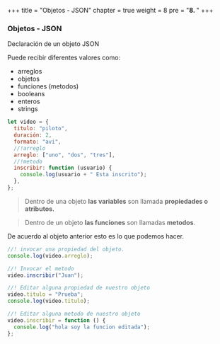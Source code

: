 +++
title = "Objetos - JSON"
chapter = true
weight = 8
pre = "<b>8. </b>"
+++

### Objetos - JSON

Declaración de un objeto JSON

Puede recibir diferentes valores como:

- arreglos
- objetos
- funciones (metodos)
- booleans
- enteros
- strings

```javascript
let video = {
  titulo: "piloto",
  duración: 2,
  formato: "avi",
  //!arreglo
  arreglo: ["uno", "dos", "tres"],
  //!metodo
  inscribir: function (usuario) {
    console.log(usuario + " Esta inscrito");
  },
};
```

> Dentro de una objeto **las variables** son llamada **propiedades o atributos.**

> Dentro de un objeto **las funciones** son llamadas **metodos**.

De acuerdo al objeto anterior esto es lo que podemos hacer.

```javascript
//! invocar una propiedad del objeto.
console.log(video.arreglo);

//! Invocar el metodo
video.inscribir("Juan");

//! Editar alguna propiedad de nuestro objeto
video.titulo = "Prueba";
console.log(video.titulo);

//! Editar alguna metodo de nuestro objeto
video.inscribir = function () {
  console.log("hola soy la funcion editada");
};
```
